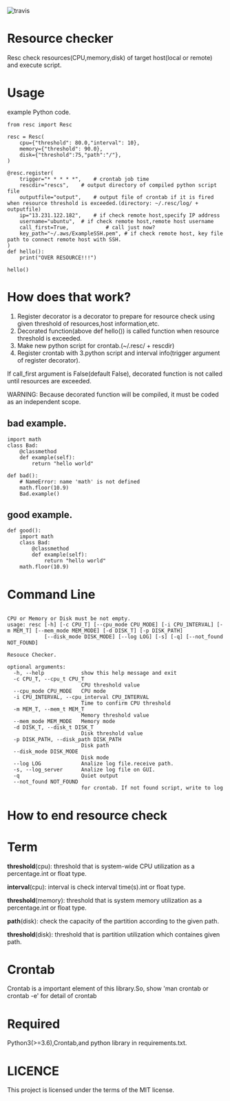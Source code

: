 
![travis](https://www.travis-ci.com/tatsuya4649/resc.svg?branch=master)

# Resource checker

Resc check resources(CPU,memory,disk) of target host(local or remote) and execute script.

# Usage

example Python code.

```
from resc import Resc

resc = Resc(
	cpu={"threshold": 80.0,"interval": 10},
	memory={"threshold": 90.0},
	disk={"threshold":75,"path":"/"},
)

@resc.register(
	trigger="* * * * *",	# crontab job time
	rescdir="rescs",	# output directory of compiled python script file
	outputfile="output",	# output file of crontab if it is fired when resource threshold is exceeded.(directory: ~/.resc/log/ + outputfile)
	ip="13.231.122.182",	# if check remote host,specify IP address
	username="ubuntu",	# if check remote host,remote host username
	call_first=True,			# call just now?
	key_path="~/.aws/ExampleSSH.pem", # if check remote host, key file path to connect remote host with SSH.
)
def hello():
	print("OVER RESOURCE!!!")

hello()
```

# How does that work?

1. Register decorator is a decorator to prepare for resource check using given threshold of resources,host information,etc.
2. Decorated function(above def hello()) is called function when resource threshold is exceeded.
3. Make new python script for crontab.(~/.resc/ + rescdir)
4. Register crontab with 3.python script and interval info(trigger argument of register decorator).

If call_first argument is False(default False), decorated function is not called until resources are exceeded.

WARNING: Because decorated function will be compiled, it must be coded as an independent scope.

## bad example. 

```
import math
class Bad:
	@classmethod
	def example(self):
		return "hello world"

def bad():
	# NameError: name 'math' is not defined
	math.floor(10.9)
	Bad.example()
```

## good example.

```
def good():
	import math
	class Bad:
		@classmethod
		def example(self):
			return "hello world"
	math.floor(10.9)
```

# Command Line

```

CPU or Memory or Disk must be not empty.
usage: resc [-h] [-c CPU_T] [--cpu_mode CPU_MODE] [-i CPU_INTERVAL] [-m MEM_T] [--mem_mode MEM_MODE] [-d DISK_T] [-p DISK_PATH]
            [--disk_mode DISK_MODE] [--log LOG] [-s] [-q] [--not_found NOT_FOUND]

Resouce Checker.

optional arguments:
  -h, --help            show this help message and exit
  -c CPU_T, --cpu_t CPU_T
                        CPU threshold value
  --cpu_mode CPU_MODE   CPU mode
  -i CPU_INTERVAL, --cpu_interval CPU_INTERVAL
                        Time to confirm CPU threshold
  -m MEM_T, --mem_t MEM_T
                        Memory threshold value
  --mem_mode MEM_MODE   Memory mode
  -d DISK_T, --disk_t DISK_T
                        Disk threshold value
  -p DISK_PATH, --disk_path DISK_PATH
                        Disk path
  --disk_mode DISK_MODE
                        Disk mode
  --log LOG             Analize log file.receive path.
  -s, --log_server      Analize log file on GUI.
  -q                    Quiet output
  --not_found NOT_FOUND
                        for crontab. If not found script, write to log

```

# How to end resource check

# Term

**threshold**(cpu):  threshold that is system-wide CPU utilization as a percentage.int or float type.

**interval**(cpu): interval is check interval time(s).int or float type.

**threshold**(memory): threshold that is system memory utilization as a percentage.int or float type.

**path**(disk): check the capacity of the partition according to the given path.

**threshold**(disk): threshold that is partition utilization which containes given path.



# Crontab

Crontab is a important element of this library.So, show 'man crontab or crontab -e' for detail of crontab

# Required

Python3(>=3.6),Crontab,and python library in requirements.txt.

# LICENCE

This project is licensed under the terms of the MIT license.

